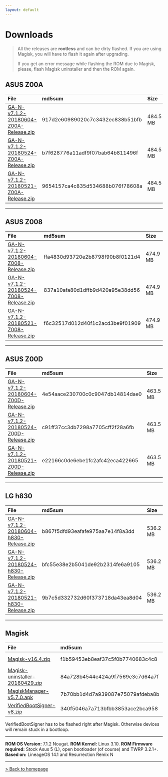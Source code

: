 ```yaml
---
layout: default
---
```


# Downloads

> All the releases are **rootless** and can be dirty flashed. If you are using Magisk, you will have to flash it again after upgrading.
>
>  If you get an error message while flashing the ROM due to Magisk, please, flash Magisk uninstaller and then the ROM again.



## ASUS Z00A

| File                                            | md5sum          | Size          |
|:------------------------------------------------|:------------------|:------------------|
| [GA-N-v7.1.2-20180604-Z00A-Release.zip](https://sourceforge.net/projects/groovyandroid/files/Z00A/GA-N-v7.1.2-20180604-Z00A-Release.zip/download)           | 917d2e60989020c7c3432ec838b51bfb | 484.5 MB |
| [GA-N-v7.1.2-20180524-Z00A-Release.zip](https://sourceforge.net/projects/groovyandroid/files/Z00A/GA-N-v7.1.2-20180524-Z00A-Release.zip/download)           | b7f628776a11adf9f07bab64b811496f | 484.5 MB |
| [GA-N-v7.1.2-20180521-Z00A-Release.zip](https://sourceforge.net/projects/groovyandroid/files/Z00A/GA-N-v7.1.2-20180521-Z00A-Release.zip/download)           | 9654157ca4c835d534688b076f78608a | 484.5 MB |

* * *

## ASUS Z008

| File                                            | md5sum          | Size          |
|:------------------------------------------------|:------------------|:------------------|
| [GA-N-v7.1.2-20180604-Z008-Release.zip](https://sourceforge.net/projects/groovyandroid/files/Z008/GA-N-v7.1.2-20180604-Z008-Release.zip/download)           | ffa4830d93720e2b8798f90b8f0121d4 | 474.9 MB |
| [GA-N-v7.1.2-20180524-Z008-Release.zip](https://sourceforge.net/projects/groovyandroid/files/Z008/GA-N-v7.1.2-20180524-Z008-Release.zip/download)           | 837a10afa80d1dffb9d420a95e38dd56 | 474.9 MB |
| [GA-N-v7.1.2-20180521-Z008-Release.zip](https://sourceforge.net/projects/groovyandroid/files/Z008/GA-N-v7.1.2-20180521-Z008-Release.zip/download)           | f6c32517d012d40f1c2acd3be9f01909 | 474.9 MB |

* * *

## ASUS Z00D

| File                                            | md5sum          | Size          |
|:------------------------------------------------|:------------------|:------------------|
| [GA-N-v7.1.2-20180604-Z00D-Release.zip](https://sourceforge.net/projects/groovyandroid/files/Z00D/GA-N-v7.1.2-20180604-Z00D-Release.zip/download)           | 4e54aace230700c0c9047db14814dae0 | 463.5 MB |
| [GA-N-v7.1.2-20180524-Z00D-Release.zip](https://sourceforge.net/projects/groovyandroid/files/Z00D/GA-N-v7.1.2-20180524-Z00D-Release.zip/download)           | c91ff37cc3db7298a7705cff2f28a6fb | 463.5 MB |
| [GA-N-v7.1.2-20180521-Z00D-Release.zip](https://sourceforge.net/projects/groovyandroid/files/Z00D/GA-N-v7.1.2-20180521-Z00D-Release.zip/download)           | e22166c0de6ebe1fc2afc42eca422665 | 463.5 MB |

* * *

## LG h830

| File                                            | md5sum          | Size          |
|:------------------------------------------------|:------------------|:------------------|
| [GA-N-v7.1.2-20180604-h830-Release.zip](https://sourceforge.net/projects/groovyandroid/files/h830/GA-N-v7.1.2-20180604-h830-Release.zip/download)           | b867f5dfd93eafafe975aa7e14f8a3dd | 536.2 MB |
| [GA-N-v7.1.2-20180524-h830-Release.zip](https://sourceforge.net/projects/groovyandroid/files/h830/GA-N-v7.1.2-20180524-h830-Release.zip/download)           | bfc55e38e2b5041de92b2314fe6a9105 | 536.2 MB |
| [GA-N-v7.1.2-20180521-h830-Release.zip](https://sourceforge.net/projects/groovyandroid/files/h830/GA-N-v7.1.2-20180521-h830-Release.zip/download)           | 9b7c5d332732d60f373718da43ea8d04 | 536.2 MB |

* * *

## Magisk

| File                                            | md5sum          | Size          |
|:------------------------------------------------|:------------------|:------------------|
| [Magisk-v16.4.zip](https://sourceforge.net/projects/magisk/files/Magisk-v16.4.zip/download)           | f1b59453eb8eaf37c5f0b7740683c4c8 | 4.5 MB |
| [Magisk-uninstaller-20180429.zip](https://sourceforge.net/projects/magisk/files/Magisk-uninstaller-20180429.zip/download)           | 84a728b4544e424a9f7569e3c7d64a7f | 2.4 MB |
| [MagiskManager-v5.7.0.apk](https://sourceforge.net/projects/magisk/files/MagiskManager-v5.7.0.apk/download)           | 7b70bb1d4d7a939087e75079afdeba8b | 2.0 MB |
| [VerifiedBootSigner-v8.zip](https://sourceforge.net/projects/magisk/files/VerifiedBootSigner-v8.zip/download)           | 340f5046a7a713bfbb3853ace2bca958 | 38.7 kB |

VerifiedBootSigner has to be flashed right after Magisk. Otherwise devices will remain stuck in a bootloop.

* * *

**ROM OS Version:** 7.1.2 Nougat. **ROM Kernel:** Linux 3.10. **ROM Firmware required:** Stock Asus 5 (L), open bootloader (of course) and TWRP 3.2.1+. **Based on:** LineageOS 14.1 and Resurrection Remix N

* * *

[> Back to homepage](./)
